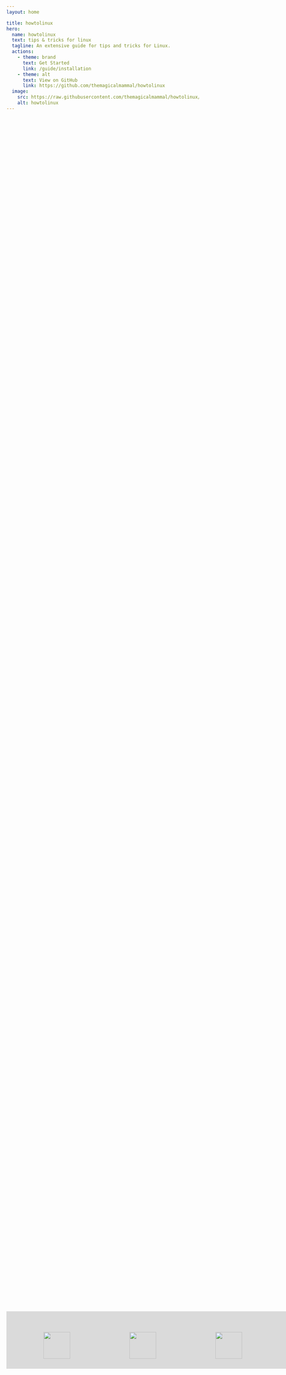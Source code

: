 ```yaml
---
layout: home

title: howtolinux
hero:
  name: howtolinux
  text: tips & tricks for linux
  tagline: An extensive guide for tips and tricks for Linux.
  actions:
    - theme: brand
      text: Get Started
      link: /guide/installation
    - theme: alt
      text: View on GitHub
      link: https://github.com/themagicalmammal/howtolinux
  image:
    src: https://raw.githubusercontent.com/themagicalmammal/howtolinux/main/logo.svg
    alt: howtolinux
---
```


<section class="section-infinite slide-option sticky-section">
  <div id="infinite" class="highway-slider">
    <div class="container highway-barrier">
      <ul class="highway-lane">
        <li class="highway-car"><img src='https://i.imgur.com/I3nZgfb.png' width='70px'></li>
        <li class="highway-car"><img src='https://i.imgur.com/A2nJm85.png' width='70px'></li>
        <li class="highway-car"><img src='https://i.imgur.com/2bOJNYO.png' width='70px'></li>
        <li class="highway-car"><img src='https://i.imgur.com/Y7WQN0Q.png' width='70px'></li>
        <li class="highway-car"><img src='https://i.imgur.com/AuIPhjc.png' width='70px'></li>
        <li class="highway-car"><img src='https://i.imgur.com/c0k3DKL.png' width='70px'></li>
        <li class="highway-car"><img src='https://i.imgur.com/bo7NtUF.png' width='70px'></li>
        <li class="highway-car"><img src='https://i.imgur.com/aHRAQNS.png' width='70px'></li>
      </ul>
    </div>
  </div>
</section>

<style setup>
  .section-infinite {
    display: flex;
    flex-flow: column;
    align-items: center;
  }
  section div.container {
    transition: all 0.3s ease;
  }
  section.slide-option {
    margin: 0 0 50px 0;
  }
  section.slide-option .no-marg {
    margin: 0 0 0 0;
  }
  .sticky-section {
    position: fixed;
    bottom: 8%;
    width: 100%;
  }
  div.highway-slider {
    display: flex;
    justify-content: center;
    width: 100%;
    height: 150px;
  }
  div.highway-slider div.highway-barrier {
    overflow: hidden;
    position: relative;
  }
  div.highway-slider ul.highway-lane {
    display: flex;
    height: 100%;
  }
  div.highway-slider ul.highway-lane li.highway-car {
    flex: 1;
    display: flex;
    justify-content: center;
    align-items: center;
    color: rgba(52, 52, 52, 0.8); /* Text color with 80% opacity */
  }
  @-webkit-keyframes translatestf {
    0% {
      transform: translateX(100%);
    }
    100% {
      transform: translateX(-500%);
    }
  }
  @keyframes translatestf {
    0% {
      transform: translateX(100%);
    }
    100% {
      transform: translateX(-500%);
    }
  }
  #stffull div.highway-barrier ul.highway-lane {
    width: 500%;
  }
  #stffull div.highway-barrier ul.highway-lane li.highway-car {
    -webkit-animation: translatestf 10s linear infinite;
            animation: translatestf 10s linear infinite;
  }
  @-webkit-keyframes translateinfinite {
    100% {
      transform: translateX(calc(-45px * 8));
    }
  }
  @keyframes translateinfinite {
    100% {
      transform: translateX(calc(-45px * 8));
    }
  }
  #infinite div.highway-barrier {
    background: rgba(22, 22, 24, 0.15);
  }
  #infinite div.highway-barrier::before,
  #infinite div.highway-barrier::after {
    content: " ";
    position: absolute;
    z-index: 9;
    width: 180px;
    height: 100%;
  }
  #infinite div.highway-barrier ul.highway-lane {
    width: calc(180px * 10);
  }
  #infinite div.highway-barrier ul.highway-lane li.highway-car {
    width: 180px;
    -webkit-animation: translateinfinite 3s linear infinite;
            animation: translateinfinite 3s linear infinite;
  }
</style>
